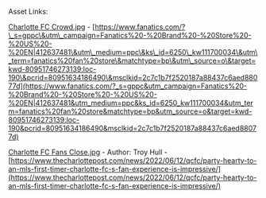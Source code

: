 Asset Links:

[Charlotte FC Crowd.jpg](https://github.com/sam28strader/Gimp/blob/main/Charlotte%20FC%20Crowd.jpg) \- [https://www.fanatics.com/?\_s=gppc\&utm\_campaign=Fanatics%20-%20Brand%20-%20Store%20-%20US%20-%20EN|412637481\&utm\_medium=ppc\&ks\_id=6250\_kw111700034\&utm\_term=fanatics%20fan%20store\&matchtype=bp\&utm\_source=o\&target=kwd-80951746273139:loc-190\&pcrid=80951634186490\&msclkid=2c7c1b7f2520187a88437c6aed88077d](https://www.fanatics.com/?_s=gppc&utm_campaign=Fanatics%20-%20Brand%20-%20Store%20-%20US%20-%20EN|412637481&utm_medium=ppc&ks_id=6250_kw111700034&utm_term=fanatics%20fan%20store&matchtype=bp&utm_source=o&target=kwd-80951746273139:loc-190&pcrid=80951634186490&msclkid=2c7c1b7f2520187a88437c6aed88077d)

[Charlotte FC Fans Close.jpg](https://github.com/sam28strader/Gimp/blob/main/Charlotte%20FC%20Fans%20Close.jpg) \- Author: Troy Hull \-  [https://www.thecharlottepost.com/news/2022/06/12/qcfc/party-hearty-to-an-mls-first-timer-charlotte-fc-s-fan-experience-is-impressive/](https://www.thecharlottepost.com/news/2022/06/12/qcfc/party-hearty-to-an-mls-first-timer-charlotte-fc-s-fan-experience-is-impressive/)  
